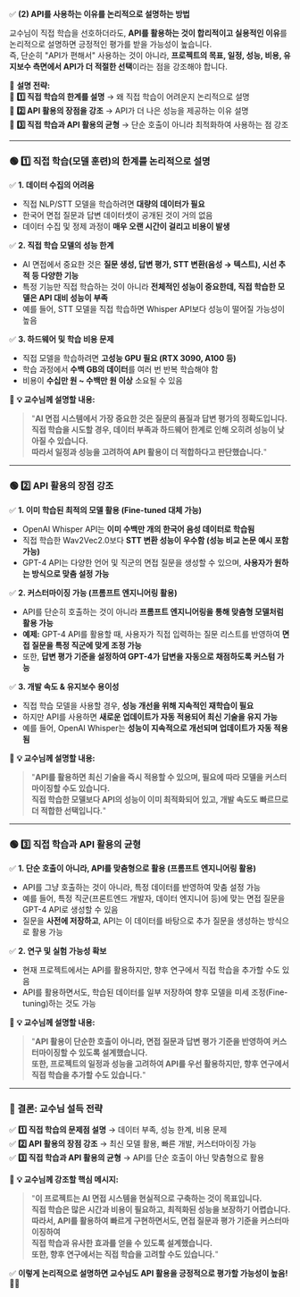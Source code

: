 ✅ **(2) API를 사용하는 이유를 논리적으로 설명하는 방법**  

교수님이 직접 학습을 선호하더라도, **API를 활용하는 것이 합리적이고 실용적인 이유**를 논리적으로 설명하면 긍정적인 평가를 받을 가능성이 높습니다.  
즉, 단순히 "API가 편해서" 사용하는 것이 아니라, **프로젝트의 목표, 일정, 성능, 비용, 유지보수 측면에서 API가 더 적절한 선택**이라는 점을 강조해야 합니다.  

📌 **설명 전략:**  
🔹 **1️⃣ 직접 학습의 한계를 설명** → 왜 직접 학습이 어려운지 논리적으로 설명  
🔹 **2️⃣ API 활용의 장점을 강조** → API가 더 나은 성능을 제공하는 이유 설명  
🔹 **3️⃣ 직접 학습과 API 활용의 균형** → 단순 호출이 아니라 최적화하여 사용하는 점 강조  

---

### **🟢 1️⃣ 직접 학습(모델 훈련)의 한계를 논리적으로 설명**
✅ **1. 데이터 수집의 어려움**  
- 직접 NLP/STT 모델을 학습하려면 **대량의 데이터가 필요**  
- 한국어 면접 질문과 답변 데이터셋이 공개된 것이 거의 없음  
- 데이터 수집 및 정제 과정이 **매우 오랜 시간이 걸리고 비용이 발생**  

✅ **2. 직접 학습 모델의 성능 한계**  
- AI 면접에서 중요한 것은 **질문 생성, 답변 평가, STT 변환(음성 → 텍스트), 시선 추적 등 다양한 기능**  
- 특정 기능만 직접 학습하는 것이 아니라 **전체적인 성능이 중요한데, 직접 학습한 모델은 API 대비 성능이 부족**  
- 예를 들어, STT 모델을 직접 학습하면 Whisper API보다 성능이 떨어질 가능성이 높음  

✅ **3. 하드웨어 및 학습 비용 문제**  
- 직접 모델을 학습하려면 **고성능 GPU 필요 (RTX 3090, A100 등)**  
- 학습 과정에서 **수백 GB의 데이터**를 여러 번 반복 학습해야 함  
- 비용이 **수십만 원 ~ 수백만 원 이상** 소요될 수 있음  

📌 **💡 교수님께 설명할 내용:**  
> "**AI 면접 시스템에서 가장 중요한 것은 질문의 품질과 답변 평가의 정확도입니다.  
> 직접 학습을 시도할 경우, 데이터 부족과 하드웨어 한계로 인해 오히려 성능이 낮아질 수 있습니다.  
> 따라서 일정과 성능을 고려하여 API 활용이 더 적합하다고 판단했습니다.**"  

---

### **🟢 2️⃣ API 활용의 장점 강조**
✅ **1. 이미 학습된 최적의 모델 활용 (Fine-tuned 대체 가능)**  
- OpenAI Whisper API는 **이미 수백만 개의 한국어 음성 데이터로 학습됨**  
- 직접 학습한 Wav2Vec2.0보다 **STT 변환 성능이 우수함 (성능 비교 논문 예시 포함 가능)**  
- GPT-4 API는 다양한 언어 및 직군의 면접 질문을 생성할 수 있으며, **사용자가 원하는 방식으로 맞춤 설정 가능**  

✅ **2. 커스터마이징 가능 (프롬프트 엔지니어링 활용)**  
- API를 단순히 호출하는 것이 아니라 **프롬프트 엔지니어링을 통해 맞춤형 모델처럼 활용 가능**  
- **예제:** GPT-4 API를 활용할 때, 사용자가 직접 입력하는 질문 리스트를 반영하여 **면접 질문을 특정 직군에 맞게 조정 가능**  
- 또한, **답변 평가 기준을 설정하여 GPT-4가 답변을 자동으로 채점하도록 커스텀 가능**  

✅ **3. 개발 속도 & 유지보수 용이성**  
- 직접 학습 모델을 사용할 경우, **성능 개선을 위해 지속적인 재학습이 필요**  
- 하지만 API를 사용하면 **새로운 업데이트가 자동 적용되어 최신 기술을 유지 가능**  
- 예를 들어, OpenAI Whisper는 **성능이 지속적으로 개선되며 업데이트가 자동 적용됨**  

📌 **💡 교수님께 설명할 내용:**  
> "**API를 활용하면 최신 기술을 즉시 적용할 수 있으며, 필요에 따라 모델을 커스터마이징할 수도 있습니다.  
> 직접 학습한 모델보다 API의 성능이 이미 최적화되어 있고, 개발 속도도 빠르므로 더 적합한 선택입니다.**"  

---

### **🟢 3️⃣ 직접 학습과 API 활용의 균형**
✅ **1. 단순 호출이 아니라, API를 맞춤형으로 활용 (프롬프트 엔지니어링 활용)**  
- API를 그냥 호출하는 것이 아니라, 특정 데이터를 반영하여 맞춤 설정 가능  
- 예를 들어, 특정 직군(프론트엔드 개발자, 데이터 엔지니어 등)에 맞는 면접 질문을 GPT-4 API로 생성할 수 있음  
- 질문을 **사전에 저장하고**, API는 이 데이터를 바탕으로 추가 질문을 생성하는 방식으로 활용 가능  

✅ **2. 연구 및 실험 가능성 확보**  
- 현재 프로젝트에서는 API를 활용하지만, 향후 연구에서 직접 학습을 추가할 수도 있음  
- API를 활용하면서도, 학습된 데이터를 일부 저장하여 향후 모델을 미세 조정(Fine-tuning)하는 것도 가능  

📌 **💡 교수님께 설명할 내용:**  
> "**API 활용이 단순한 호출이 아니라, 면접 질문과 답변 평가 기준을 반영하여 커스터마이징할 수 있도록 설계했습니다.  
> 또한, 프로젝트의 일정과 성능을 고려하여 API를 우선 활용하지만, 향후 연구에서 직접 학습을 추가할 수도 있습니다.**"  

---

### **🚀 결론: 교수님 설득 전략**
✅ **1️⃣ 직접 학습의 문제점 설명** → 데이터 부족, 성능 한계, 비용 문제  
✅ **2️⃣ API 활용의 장점 강조** → 최신 모델 활용, 빠른 개발, 커스터마이징 가능  
✅ **3️⃣ 직접 학습과 API 활용의 균형** → API를 단순 호출이 아닌 맞춤형으로 활용  

📌 **💡 교수님께 강조할 핵심 메시지:**  
> "**이 프로젝트는 AI 면접 시스템을 현실적으로 구축하는 것이 목표입니다.  
> 직접 학습은 많은 시간과 비용이 필요하고, 최적화된 성능을 보장하기 어렵습니다.  
> 따라서, API를 활용하여 빠르게 구현하면서도, 면접 질문과 평가 기준을 커스터마이징하여  
> 직접 학습과 유사한 효과를 얻을 수 있도록 설계했습니다.  
> 또한, 향후 연구에서는 직접 학습을 고려할 수도 있습니다.**"  

✅ **이렇게 논리적으로 설명하면 교수님도 API 활용을 긍정적으로 평가할 가능성이 높음!** 🚀🔥
